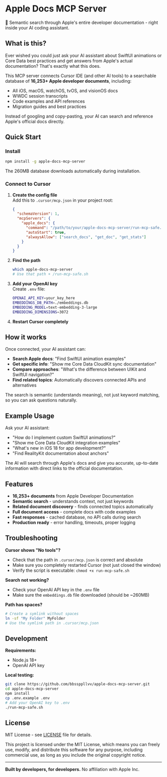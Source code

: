 # Apple Docs MCP Server

🍎 Semantic search through Apple's entire developer documentation - right inside your AI coding assistant.

## What is this?

Ever wished you could just ask your AI assistant about SwiftUI animations or Core Data best practices and get answers from Apple's actual documentation? That's exactly what this does.

This MCP server connects Cursor IDE (and other AI tools) to a searchable database of **16,253+ Apple developer documents**, including:
- All iOS, macOS, watchOS, tvOS, and visionOS docs
- WWDC session transcripts  
- Code examples and API references
- Migration guides and best practices

Instead of googling and copy-pasting, your AI can search and reference Apple's official docs directly.

## Quick Start

### Install
```bash
npm install -g apple-docs-mcp-server
```
The 260MB database downloads automatically during installation.

### Connect to Cursor

1. **Create the config file**  
   Add this to `.cursor/mcp.json` in your project root:
   ```json
   {
     "schemaVersion": 1,
     "mcpServers": {
       "apple_docs": {
         "command": "/path/to/your/apple-docs-mcp-server/run-mcp-safe.sh",
         "autoStart": true,
         "alwaysAllow": ["search_docs", "get_doc", "get_stats"]
       }
     }
   }
   ```

2. **Find the path**  
   ```bash
   which apple-docs-mcp-server
   # Use that path + /run-mcp-safe.sh
   ```

3. **Add your OpenAI key**  
   Create `.env` file:
   ```bash
   OPENAI_API_KEY=your_key_here
   EMBEDDINGS_DB_PATH=./embeddings.db
   EMBEDDING_MODEL=text-embedding-3-large
   EMBEDDING_DIMENSIONS=3072
   ```

4. **Restart Cursor completely**

## How it works

Once connected, your AI assistant can:

- **Search Apple docs**: "Find SwiftUI animation examples"
- **Get specific info**: "Show me Core Data CloudKit sync documentation"  
- **Compare approaches**: "What's the difference between UIKit and SwiftUI navigation?"
- **Find related topics**: Automatically discovers connected APIs and alternatives

The search is semantic (understands meaning), not just keyword matching, so you can ask questions naturally.

## Example Usage

Ask your AI assistant:
- "How do I implement custom SwiftUI animations?"
- "Show me Core Data CloudKit integration examples"  
- "What's new in iOS 18 for app development?"
- "Find RealityKit documentation about anchors"

The AI will search through Apple's docs and give you accurate, up-to-date information with direct links to the official documentation.

## Features

- **16,253+ documents** from Apple Developer Documentation
- **Semantic search** - understands context, not just keywords
- **Related document discovery** - finds connected topics automatically
- **Full document access** - complete docs with code examples
- **Fast responses** - cached database, no API calls during search
- **Production ready** - error handling, timeouts, proper logging

## Troubleshooting

**Cursor shows "No tools"?**
- Check that the path in `.cursor/mcp.json` is correct and absolute
- Make sure you completely restarted Cursor (not just closed the window)
- Verify the script is executable: `chmod +x run-mcp-safe.sh`

**Search not working?**
- Check your OpenAI API key in the `.env` file
- Make sure the `embeddings.db` file downloaded (should be ~260MB)

**Path has spaces?**
```bash
# Create a symlink without spaces
ln -sf "My Folder" MyFolder
# Use the symlink path in .cursor/mcp.json
```

## Development

**Requirements:**
- Node.js 18+
- OpenAI API key

**Local testing:**
```bash
git clone https://github.com/bbssppllvv/apple-docs-mcp-server.git
cd apple-docs-mcp-server
npm install
cp .env.example .env
# Add your OpenAI key to .env
./run-mcp-safe.sh
```

## License

MIT License - see [LICENSE](LICENSE) file for details.

This project is licensed under the MIT License, which means you can freely use, modify, and distribute this software for any purpose, including commercial use, as long as you include the original copyright notice.

---

**Built by developers, for developers.** No affiliation with Apple Inc.